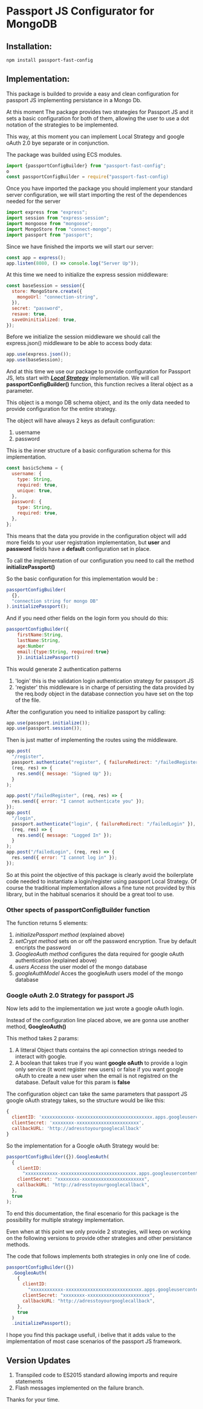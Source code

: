 # Passport JS Configurator for MongoDB

## Installation:

```bash
npm install passport-fast-config
```

## Implementation:

This package is builded to provide a easy and clean configuration for passport JS implementing persistance in a Mongo Db.

At this moment The package provides two strategies for Passport JS and it sets a basic configuration for both of them, allowing the user to use a dot notation of the strategies to be implemented.

This way, at this moment you can implement Local Strategy and google oAuth 2.0 bye separate or in conjunction.

The package was builded using ECS modules.

```javascript
import {passportConfigBuilder} from "passport-fast-config";
o
const passportConfigBuilder = require("passport-fast-config)
```

Once you have imported the package you should implement your standard server configuration, we will start importing the rest of the dependences needed for the server

```javascript
import express from "express";
import session from "express-session";
import mongoose from "mongoose";
import MongoStore from "connect-mongo";
import passport from "passport";
```

Since we have finished the imports we will start our server:

```javascript
const app = express();
app.listen(8080, () => console.log("Server Up"));
```

At this time we need to initialize the express session middleware:

```javascript
const baseSession = session({
  store: MongoStore.create({
    mongoUrl: "connection-string",
  }),
  secret: "password",
  resave: true,
  saveUninitialized: true,
});
```

Before we initialize the session middleware we should call the express.json() middleware to be able to access body data:

```javascript
app.use(express.json());
app.use(baseSession);
```

And at this time we use our package to provide configuration for Passport JS, lets start with **_<u>Local Strategy</u>_** implementation.
We will call **passportConfigBuilder()** function, this function recives a literal object as a parameter.

This object is a mongo DB schema object, and its the only data needed to provide configuration for the entire strategy.

The object will have always 2 keys as default configuration:

1. username
2. password

This is the inner structure of a basic configuration schema for this implementation.

```javascript
const basicSchema = {
  username: {
    type: String,
    required: true,
    unique: true,
  },
  password: {
    type: String,
    required: true,
  },
};
```

This means that the data you provide in the configuration object will add more fields to your user registration implementation, but **user** and **password** fields have a **default** configuration set in place.

To call the implementation of our configuration you need to call the method **initializePassport()**

So the basic configuration for this implementation would be :

```javascript
passportConfigBuilder(
  {},
  "connection string for mongo DB"
).initializePassport();
```

And if you need other fields on the login form you should do this:

```javascript
passportConfigBuilder({
	firstName:String,
	lastName:String,
	age:Number
	email:{type:String, required:true}
	}).initializePassport()
```

This would generate 2 authentication patterns

1. 'login' this is the validation login authentication strategy for passport JS
2. 'register' this middleware is in charge of persisting the data provided by the req.body object in the database connection you have set on the top of the file.

After the configuration you need to initialize passport by calling:

```javascript
app.use(passport.initialize());
app.use(passport.session());
```

Then is just matter of implementing the routes using the middleware.

```javascript
app.post(
  "/register",
  passport.authenticate("register", { failureRedirect: "/failedRegister" }),
  (req, res) => {
    res.send({ message: "Signed Up" });
  }
);

app.post("/failedRegister", (req, res) => {
  res.send({ error: "I cannot authenticate you" });
});
app.post(
  "/login",
  passport.authenticate("login", { failureRedirect: "/failedLogin" }),
  (req, res) => {
    res.send({ message: "Logged In" });
  }
);
app.post("/failedLogin", (req, res) => {
  res.send({ error: "I cannot log in" });
});
```

So at this point the objective of this package is clearly avoid the boilerplate code needed to instantiate a login/register using passport Local Strategy. Of course the traditional implementation allows a fine tune not provided by this library, but in the habitual scenarios it should be a great tool to use.

### Other spects of passportConfigBuilder function

The function returns 5 elements:

1. _initializePassport_ *method* (explained above)
2. _setCrypt_ *method* sets on or off the password encryption. True by default encripts the password
3. _GoogleoAuth_ *method* configures the data required for google oAuth authentication (explained above)
4. _users Access_ the user model of the mongo database
5. _googleAuthModel_ Acces the googleAuth users model of the mongo database

### Google oAuth 2.0 Strategy for passport JS

Now lets add to the implementation we just wrote a google oAuth login.

Instead of the configuration line placed above, we are gonna use another method, **GoogleoAuth()**

This method takes 2 params:

1. A litteral Object thats contains the api connection strings needed to interact with google.
2. A boolean that takes true if you want **google oAuth** to provide a login only service (it wont register new users) or false if you want google oAuth to create a new user when the email is not registred on the database. Default value for this param is **false**

The configuration object can take the same parameters that passport JS google oAuth strategy takes, so the structure would be like this:

```javascript
{
  clientID: 'xxxxxxxxxxxx-xxxxxxxxxxxxxxxxxxxxxxxxxxxx.apps.googleusercontent.com',
  clientSecret: 'xxxxxxxx-xxxxxxxxxxxxxxxxxxxxxxx',
  callbackURL: 'http://adresstoyourgooglecallback'
}
```

So the implementation for a Google oAuth Strategy would be:

```javascript
passportConfigBuilder({}).GoogleoAuth(
  {
    clientID:
      "xxxxxxxxxxxx-xxxxxxxxxxxxxxxxxxxxxxxxxxxx.apps.googleusercontent.com",
    clientSecret: "xxxxxxxx-xxxxxxxxxxxxxxxxxxxxxxx",
    callbackURL: "http://adresstoyourgooglecallback",
  },
  true
);
```

To end this documentation, the final escenario for this package is the possibility for multiple strategy implementation.

Even when at this point we only provide 2 strategies, will keep on working on the following versions to provide other strategies and other persistance methods.

The code that follows implements both strategies in only one line of code.

```javascript
passportConfigBuilder({})
  .GoogleoAuth(
    {
      clientID:
        "xxxxxxxxxxxx-xxxxxxxxxxxxxxxxxxxxxxxxxxxx.apps.googleusercontent.com",
      clientSecret: "xxxxxxxx-xxxxxxxxxxxxxxxxxxxxxxx",
      callbackURL: "http://adresstoyourgooglecallback",
    },
    true
  )
  .initializePassport();
```

I hope you find this package usefull, i belive that it adds value to the implementation of most case scenarios of the passport JS framework.

## Version Updates

1. Transpiled code to ES2015 standard allowing imports and require statements
2. Flash messages implemented on the failure branch.

Thanks for your time.
